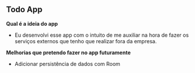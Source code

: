 ## Todo App

**Qual é a ideia do app**
- Eu desenvolvi esse app com o intuito de me auxiliar na hora de fazer os serviços externos que tenho que realizar fora da empresa.

**Melhorias que pretendo fazer no app futuramente**
- Adicionar persistência de dados com Room